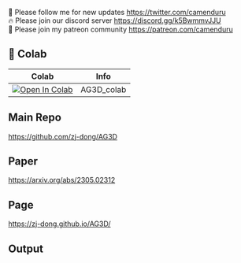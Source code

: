 🐣 Please follow me for new updates https://twitter.com/camenduru <br />
🔥 Please join our discord server https://discord.gg/k5BwmmvJJU <br />
🥳 Please join my patreon community https://patreon.com/camenduru <br />

## 🦒 Colab

| Colab | Info
| --- | --- |
[![Open In Colab](https://colab.research.google.com/assets/colab-badge.svg)](https://colab.research.google.com/github/camenduru/AG3D-colab/blob/main/AG3D_colab.ipynb) | AG3D_colab

## Main Repo
https://github.com/zj-dong/AG3D

## Paper
https://arxiv.org/abs/2305.02312

## Page
https://zj-dong.github.io/AG3D/

## Output
